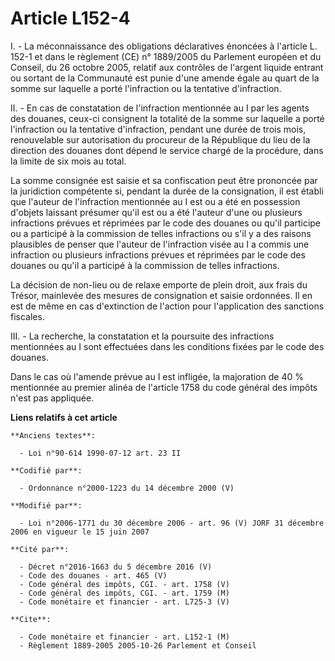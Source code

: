# Article L152-4

I. - La méconnaissance des obligations déclaratives énoncées à l'article L. 152-1 et dans le règlement (CE) n° 1889/2005 du
Parlement européen et du Conseil, du 26 octobre 2005, relatif aux contrôles de l'argent liquide entrant ou sortant de la
Communauté est punie d'une amende égale au quart de la somme sur laquelle a porté l'infraction ou la tentative d'infraction.

II. - En cas de constatation de l'infraction mentionnée au I par les agents des douanes, ceux-ci consignent la totalité de la
somme sur laquelle a porté l'infraction ou la tentative d'infraction, pendant une durée de trois mois, renouvelable sur
autorisation du procureur de la République du lieu de la direction des douanes dont dépend le service chargé de la procédure,
dans la limite de six mois au total.

La somme consignée est saisie et sa confiscation peut être prononcée par la juridiction compétente si, pendant la durée de la
consignation, il est établi que l'auteur de l'infraction mentionnée au I est ou a été en possession d'objets laissant
présumer qu'il est ou a été l'auteur d'une ou plusieurs infractions prévues et réprimées par le code des douanes ou qu'il
participe ou a participé à la commission de telles infractions ou s'il y a des raisons plausibles de penser que l'auteur de
l'infraction visée au I a commis une infraction ou plusieurs infractions prévues et réprimées par le code des douanes ou
qu'il a participé à la commission de telles infractions.

La décision de non-lieu ou de relaxe emporte de plein droit, aux frais du Trésor, mainlevée des mesures de consignation et
saisie ordonnées. Il en est de même en cas d'extinction de l'action pour l'application des sanctions fiscales.

III. - La recherche, la constatation et la poursuite des infractions mentionnées au I sont effectuées dans les conditions
fixées par le code des douanes.

Dans le cas où l'amende prévue au I est infligée, la majoration de 40 % mentionnée au premier alinéa de l'article 1758 du
code général des impôts n'est pas appliquée.

**Liens relatifs à cet article**

	**Anciens textes**:

	  - Loi n°90-614 1990-07-12 art. 23 II

	**Codifié par**:

	  - Ordonnance n°2000-1223 du 14 décembre 2000 (V)

	**Modifié par**:

	  - Loi n°2006-1771 du 30 décembre 2006 - art. 96 (V) JORF 31 décembre 2006 en vigueur le 15 juin 2007

	**Cité par**:

	  - Décret n°2016-1663 du 5 décembre 2016 (V)
	  - Code des douanes - art. 465 (V)
	  - Code général des impôts, CGI. - art. 1758 (V)
	  - Code général des impôts, CGI. - art. 1759 (M)
	  - Code monétaire et financier - art. L725-3 (V)

	**Cite**:

	  - Code monétaire et financier - art. L152-1 (M)
	  - Règlement 1889-2005 2005-10-26 Parlement et Conseil
